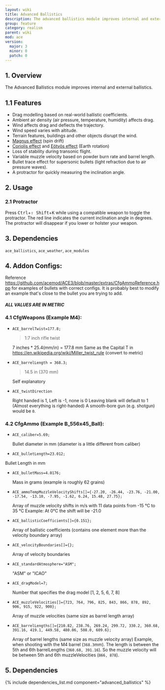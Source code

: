 ```yaml
---
layout: wiki
title: Advanced Ballistics
description: The advanced ballistics module improves internal and external ballistics.
group: feature
category: realism
parent: wiki
mod: ace
version:
  major: 3
  minor: 0
  patch: 0
---
```


## 1. Overview
The Advanced Ballistics module improves internal and external ballistics.

## 1.1 Features
- Drag modelling based on real-world ballistic coefficients.
- Ambient air density (air pressure, temperature, humidity) affects drag.
- Wind affects drag and deflects the trajectory.
- Wind speed varies with altitude.
- Terrain features, buildings and other objects disrupt the wind.
- [Magnus effect](https://en.wikipedia.org/wiki/Magnus_effect) (spin drift)
- [Coriolis effect](https://en.wikipedia.org/wiki/Coriolis_effect) and [Eötvös effect](https://en.wikipedia.org/wiki/Eotvos_effect) (Earth rotation)
- Loss of stability during transonic flight.
- Variable muzzle velocity based on powder burn rate and barrel length.
- Bullet trace effect for supersonic bullets (light refraction due to air pressure waves).
- A protractor for quickly measuring the inclination angle.

## 2. Usage

### 2.1 Protractor
Press <kbd>Ctrl</kbd>+<kbd>⇧&nbsp;Shift</kbd>+<kbd>K</kbd> while using a compatible weapon to toggle the protractor. The red line indicates the current inclination angle in degrees. The protractor will disappear if you lower or holster your weapon.

## 3. Dependencies
`ace_ballistics`, `ace_weather`, `ace_modules`

## 4. Addon Configs:
Reference https://github.com/acemod/ACE3/blob/master/extras/CfgAmmoReference.hpp for examples of bullets with correct configs.
It is probably best to modify an example that's close to the bullet you are trying to add.

<div class="panel callout">
    <h5>ALL VALUES ARE IN METRIC</h5>
</div>

### 4.1 CfgWeapons (Example M4):
 - `ACE_barrelTwist=177.8;`
    >1:7 inch rifle twist

    7 inches * 25.4(mm/in) = 177.8 mm
    Same as the Capital T in https://en.wikipedia.org/wiki/Miller_twist_rule (convert to metric)

 - `ACE_barrelLength = 368.3;`
    >14.5 in (370 mm)

    Self explanatory

 - `ACE_twistDirection`

    Right handed is 1, Left is -1, none is 0
    Leaving blank will default to 1 (Almost everything is right-handed)
    A smooth-bore gun (e.g. shotgun) would be `0`.

### 4.2 CfgAmmo (Example B_556x45_Ball):
 - `ACE_caliber=5.69;`

     Bullet diameter in mm (diameter is a little different from caliber)

 - `ACE_bulletLength=23.012;`

 Bullet Length in mm

 - `ACE_bulletMass=4.0176;`

    Mass in grams (example is roughly 62 grains)

 - `ACE_ammoTempMuzzleVelocityShifts[]={-27.20, -26.44, -23.76, -21.00, -17.54, -13.10, -7.95, -1.62, 6.24, 15.48, 27.75};`

    Array of muzzle velocity shifts in m/s with 11 data points from -15 °C to 35 °C
    Example: At 0°C the shift will be -21.0

 - `ACE_ballisticCoefficients[]={0.151};`

    Array of ballistic coefficients (contains one element more than the velocity boundary array)

 - `ACE_velocityBoundaries[]={};`

    Array of velocity boundaries

 - `ACE_standardAtmosphere="ASM";`

    "ASM" or "ICAO"

 - `ACE_dragModel=7;`

    Number that specifies the drag model [1, 2, 5, 6, 7, 8]

 - `ACE_muzzleVelocities[]={723, 764, 796, 825, 843, 866, 878, 892, 906, 915, 922, 900};`

    Array of muzzle velocities (same size as barrel length array)

 - `ACE_barrelLengths[]={210.82, 238.76, 269.24, 299.72, 330.2, 360.68, 391.16, 419.1, 449.58, 480.06, 508.0, 609.6};`

    Array of barrel lengths (same size as muzzle velocity array)
    Example, when shooting with the M4 barrel (`368.3`mm).
    The length is between the 5th and 6th barrelLengths (`360.68, 391.16`).
    So the muzzle velocity will be between 5th and 6th muzzleVelocities (`866, 878`).

## 5. Dependencies

{% include dependencies_list.md component="advanced_ballistics" %}
